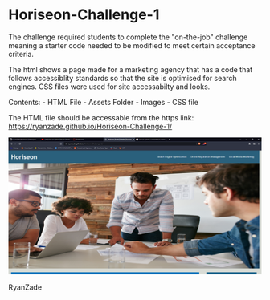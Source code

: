 # Horiseon-Challenge-1
The challenge required students to complete the "on-the-job" challenge meaning a starter code needed to be modified to meet certain acceptance criteria.

The html shows a page made for a marketing agency that has a code that follows accessiblity standards so that the site is optimised for search engines.
CSS files were used for site accessabilty and looks. 

  Contents:
    - HTML File
    - Assets Folder
      - Images
      - CSS file

The HTML file should be accessable from the https link: https://ryanzade.github.io/Horiseon-Challenge-1/

<img src="./assets/images/screenshot.jpg" alt="screenshot"/>

RyanZade
